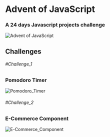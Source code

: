 # Advent of JavaScript

### A 24 days Javascript projects challenge

![Advent of JavaScript](https://adventofjavascript.s3.us-east-1.amazonaws.com/2021/advent-of-js-gumroad-cover.png)

## Challenges

###### <i> #Challenge_1 </i>

### Pomodoro Timer

![Pomodoro_Timer](https://user-images.githubusercontent.com/64985447/146601717-f4b97312-011b-4853-8d57-861d69ef65ca.png)

###### <i> #Challenge_2 </i>

### E-Commerce Component

![E-Commerce_Component](https://user-images.githubusercontent.com/64985447/146677828-14cef02a-5d96-485d-a750-88d8ca969865.png)

